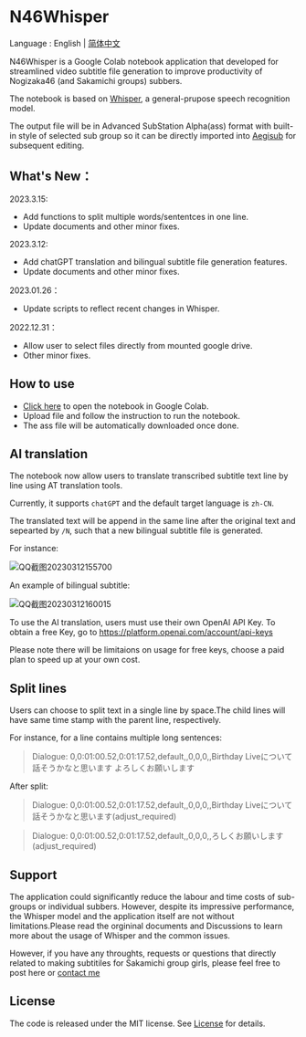 # N46Whisper

Language : English | [简体中文](./README_CN.md) 

N46Whisper is a Google Colab notebook application that developed for streamlined video subtitle file generation to improve productivity of Nogizaka46 (and Sakamichi groups) subbers.

The notebook is based on [Whisper](https://github.com/openai/whisper), a general-prupose speech recognition model.

The output file will be in Advanced SubStation Alpha(ass) format with built-in style of selected sub group so it can be directly imported into [Aegisub](https://github.com/Aegisub/Aegisub) for subsequent editing.

## What's New：
2023.3.15:
* Add functions to split multiple words/sententces in one line.
* Update documents and other minor fixes.

2023.3.12:
* Add chatGPT translation and bilingual subtitle file generation features.
* Update documents and other minor fixes.

2023.01.26：
* Update scripts to reflect recent changes in Whisper.

2022.12.31：
* Allow user to select files directly from mounted google drive.
* Other minor fixes.

## How to use
* [Click here](https://colab.research.google.com/github/Ayanaminn/N46Whisper/blob/main/N46Whisper.ipynb) to open the notebook in Google Colab.
* Upload file and follow the instruction to run the notebook.
* The ass file will be automatically downloaded once done.

## AI translation
The notebook now allow users to translate transcribed subtitle text line by line using AT translation tools.

Currently, it supports `chatGPT` and the default target language is `zh-CN`.

The translated text will be append in the same line after the original text and sepearted by `/N`, such that a new bilingual subtitle file is generated.

For instance: 

![QQ截图20230312155700](https://user-images.githubusercontent.com/49441654/224525469-18a43cbc-33b9-4b2f-b7ca-7ae0c1865b17.png)

An example of bilingual subtitle:

![QQ截图20230312160015](https://user-images.githubusercontent.com/49441654/224525526-51e2123c-6e1c-427c-8d67-9ccd4a7e6630.png)

To use the AI translation, users must use their own OpenAI API Key. To obtain a free Key, go to https://platform.openai.com/account/api-keys

Please note there will be limitaions on usage for free keys, choose a paid plan to speed up at your own cost.

## Split lines
Users can choose to split text in a single line by space.The child lines will have same time stamp with the parent line, respectively.

For instance, for a line contains multiple long sentences:
>Dialogue: 0,0:01:00.52,0:01:17.52,default,,0,0,0,,Birthday Liveについて話そうかなと思います よろしくお願いします

After split:
>Dialogue: 0,0:01:00.52,0:01:17.52,default,,0,0,0,,Birthday Liveについて話そうかなと思います(adjust_required)

>Dialogue: 0,0:01:00.52,0:01:17.52,default,,0,0,0,,ろしくお願いします(adjust_required)

## Support
The application could significantly reduce the labour and time costs of sub-groups or individual subbers. However, despite its impressive performance, the Whisper model and the application itself are not without limitations.Please read the orgininal documents and Discussions to learn more about the usage of Whisper and the common issues.

However, if you have any throughts, requests or questions that directly related to making subtitiles for Sakamichi group girls, please feel free to post here or [contact me](mailto:admin@ikedateresa.cc)

## License
The code is released under the MIT license. See [License](./LICENSE.md) for details.

